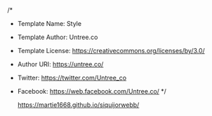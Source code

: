/*
* Template Name: Style
* Template Author: Untree.co
* Template License: https://creativecommons.org/licenses/by/3.0/
* Author URI: https://untree.co/

* Twitter: https://twitter.com/Untree_co
* Facebook: https://web.facebook.com/Untree.co/
*/

  https://martie1668.github.io/siquijorwebb/
